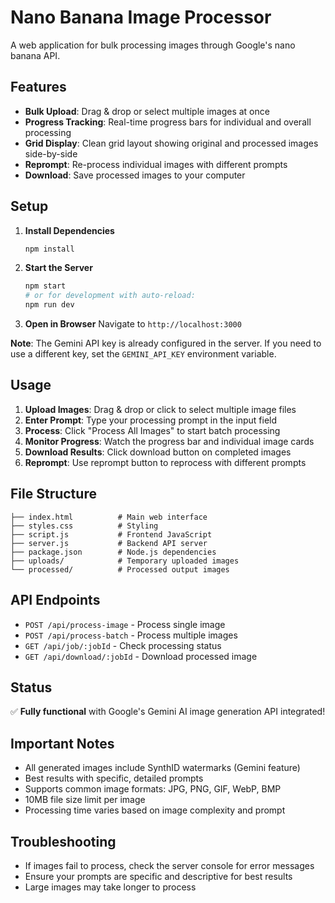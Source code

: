 # Nano Banana Image Processor

A web application for bulk processing images through Google's nano banana API.

## Features

- **Bulk Upload**: Drag & drop or select multiple images at once
- **Progress Tracking**: Real-time progress bars for individual and overall processing
- **Grid Display**: Clean grid layout showing original and processed images side-by-side
- **Reprompt**: Re-process individual images with different prompts
- **Download**: Save processed images to your computer

## Setup

1. **Install Dependencies**
   ```bash
   npm install
   ```

2. **Start the Server**
   ```bash
   npm start
   # or for development with auto-reload:
   npm run dev
   ```

3. **Open in Browser**
   Navigate to `http://localhost:3000`

**Note**: The Gemini API key is already configured in the server. If you need to use a different key, set the `GEMINI_API_KEY` environment variable.

## Usage

1. **Upload Images**: Drag & drop or click to select multiple image files
2. **Enter Prompt**: Type your processing prompt in the input field
3. **Process**: Click "Process All Images" to start batch processing
4. **Monitor Progress**: Watch the progress bar and individual image cards
5. **Download Results**: Click download button on completed images
6. **Reprompt**: Use reprompt button to reprocess with different prompts

## File Structure

```
├── index.html          # Main web interface
├── styles.css          # Styling
├── script.js           # Frontend JavaScript
├── server.js           # Backend API server
├── package.json        # Node.js dependencies
├── uploads/            # Temporary uploaded images
└── processed/          # Processed output images
```

## API Endpoints

- `POST /api/process-image` - Process single image
- `POST /api/process-batch` - Process multiple images
- `GET /api/job/:jobId` - Check processing status
- `GET /api/download/:jobId` - Download processed image

## Status

✅ **Fully functional** with Google's Gemini AI image generation API integrated!

## Important Notes

- All generated images include SynthID watermarks (Gemini feature)
- Best results with specific, detailed prompts
- Supports common image formats: JPG, PNG, GIF, WebP, BMP
- 10MB file size limit per image
- Processing time varies based on image complexity and prompt

## Troubleshooting

- If images fail to process, check the server console for error messages
- Ensure your prompts are specific and descriptive for best results
- Large images may take longer to process